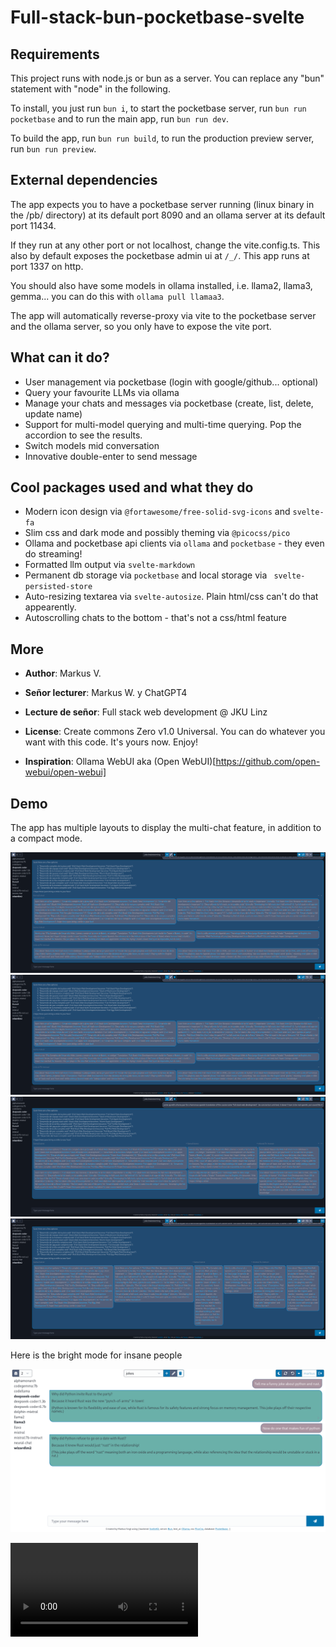# Full-stack-bun-pocketbase-svelte

## Requirements

This project runs with node.js or bun as a server. You can replace any "bun" statement with "node" in the following.

To install, you just run `bun i`, to start the pocketbase server, run `bun run pocketbase` and to run the main app, run `bun run dev`.

To build the app, run `bun run build`, to run the production preview server, run `bun run preview`.

## External dependencies

The app expects you to have a pocketbase server running (linux binary in the /pb/ directory) at its default port 8090 and an ollama server at its default port 11434.

If they run at any other port or not localhost, change the vite.config.ts. This also by default exposes the pocketbase admin ui at `/_/`. This app runs at port 1337 on http.

You should also have some models in ollama installed, i.e. llama2, llama3, gemma... you can do this with `ollama pull llamaa3`.

The app will automatically reverse-proxy via vite to the pocketbase server and the ollama server, so you only have to expose the vite port.

## What can it do?

- User management via pocketbase (login with google/github... optional)
- Query your favourite LLMs via ollama
- Manage your chats and messages via pocketbase (create, list, delete, update name)
- Support for multi-model querying and multi-time querying. Pop the accordion to see the results.
- Switch models mid conversation
- Innovative double-enter to send message

## Cool packages used and what they do

- Modern icon design via `@fortawesome/free-solid-svg-icons` and `svelte-fa`
- Slim css and dark mode and possibly theming via `@picocss/pico`
- Ollama and pocketbase api clients via `ollama` and `pocketbase` - they even do streaming!
- Formatted llm output via `svelte-markdown`
- Permanent db storage via `pocketbase` and local storage via ` svelte-persisted-store`
- Auto-resizing textarea via `svelte-autosize`. Plain html/css can't do that appearently.
- Autoscrolling chats to the bottom - that's not a css/html feature

## More

* **Author**: Markus V.

* **Señor lecturer**: Markus W. y ChatGPT4

* **Lecture de señor**: Full stack web development @ JKU Linz

* **License**: Create commons Zero v1.0 Universal. You can do whatever you want with this code. It's yours now. Enjoy!

* **Inspiration**: Ollama WebUI aka (Open WebUI)[https://github.com/open-webui/open-webui]

## Demo

The app has multiple layouts to display the multi-chat feature, in addition to a compact mode.

![layout-0-0](demo/layout-0-0.png)
![layout-0-1](demo/layout-0-1.png)
![layout-1-0](demo/layout-1-0.png)
![layout-1-1](demo/layout-1-1.png)

Here is the bright mode for insane people

![layout-bright](demo/layout-bright.png)

<video source="demo/demo.mkv" controls></video>